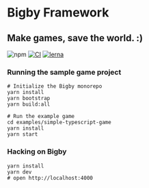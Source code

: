 # Bigby Framework

## Make games, save the world. :)

![npm](https://raster.shields.io/npm/v/bigby.png) [![CI](https://github.com/bigby-framework/bigby/workflows/CI/badge.svg)](https://github.com/bigby-framework/bigby/actions) [![lerna](https://img.shields.io/badge/maintained%20with-lerna-cc00ff.svg)](https://lerna.js.org/)

### Running the sample game project

```
# Initialize the Bigby monorepo
yarn install
yarn bootstrap
yarn build:all

# Run the example game
cd examples/simple-typescript-game
yarn install
yarn start
```

### Hacking on Bigby

```
yarn install
yarn dev
# open http://localhost:4000
```
